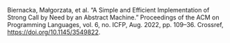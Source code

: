 Biernacka, Małgorzata, et al. “A Simple and Efficient Implementation of Strong Call by Need by an Abstract Machine.” Proceedings of the ACM on Programming Languages, vol. 6, no. ICFP, Aug. 2022, pp. 109–36. Crossref, <a href='https://doi.org/10.1145/3549822' target='_blank'>https://doi.org/10.1145/3549822</a>.